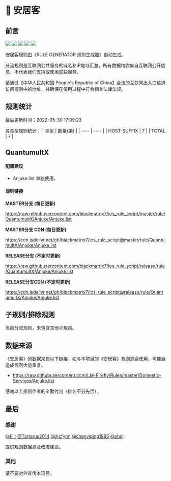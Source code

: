 # 🧸 安居客

## 前言

![](https://shields.io/badge/-移除重复规则-ff69b4) ![](https://shields.io/badge/-DOMAIN与DOMAIN--SUFFIX合并-green) ![](https://shields.io/badge/-DOMAIN--SUFFIX间合并-critical) ![](https://shields.io/badge/-DOMAIN--SUFFIX与DOMAIN--KEYWORD合并-blue) ![](https://shields.io/badge/-IP--CIDR(6)合并-blueviolet) 

安居客规则由《RULE GENERATOR 规则生成器》自动生成。

分流规则是互联网公共服务的域名和IP地址汇总，所有数据均收集自互联网公开信息，不代表我们支持或使用这些服务。

请通过【中华人民共和国 People's Republic of China】合法的互联网出入口信道访问规则中的地址，并确保在使用过程中符合相关法律法规。

## 规则统计

最后更新时间：2022-05-30 17:09:23

各类型规则统计：
| 类型 | 数量(条)  | 
| ---- | ----  |
| HOST-SUFFIX | 7  | 
| TOTAL | 7  | 


## QuantumultX 

#### 配置建议
- Anjuke.list 单独使用。

#### 规则链接
**MASTER分支 (每日更新)**

https://raw.githubusercontent.com/blackmatrix7/ios_rule_script/master/rule/QuantumultX/Anjuke/Anjuke.list

**MASTER分支 CDN (每日更新)**

https://cdn.jsdelivr.net/gh/blackmatrix7/ios_rule_script@master/rule/QuantumultX/Anjuke/Anjuke.list

**RELEASE分支 (不定时更新)**

https://raw.githubusercontent.com/blackmatrix7/ios_rule_script/release/rule/QuantumultX/Anjuke/Anjuke.list

**RELEASE分支CDN (不定时更新)**

https://cdn.jsdelivr.net/gh/blackmatrix7/ios_rule_script@release/rule/QuantumultX/Anjuke/Anjuke.list

## 子规则/排除规则


当前分流规则，未包含其他子规则。

## 数据来源

《安居客》的数据来自以下链接，如与本项目的《安居客》规则混合使用，可能会造成规则大量重复。

- https://raw.githubusercontent.com/LM-Firefly/Rules/master/Domestic-Services/Anjuke.list


感谢以上规则作者的辛勤付出（排名不分先后）。

## 最后

### 感谢

[@fiiir](https://github.com/fiiir) [@Tartarus2014](https://github.com/Tartarus2014) [@zjcfynn](https://github.com/zjcfynn) [@chenyiping1995](https://github.com/chenyiping1995) [@vhdj](https://github.com/vhdj)

提供规则数据源及改进建议。

### 其他

请不要对外宣传本项目。